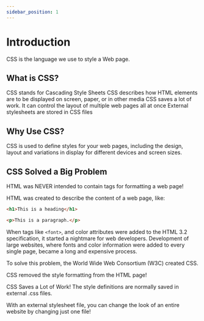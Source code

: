 ```yaml
---
sidebar_position: 1
---
```


# Introduction

CSS is the language we use to style a Web page.

## What is CSS?

CSS stands for Cascading Style Sheets
CSS describes how HTML elements are to be displayed on screen, paper, or in other media
CSS saves a lot of work. It can control the layout of multiple web pages all at once
External stylesheets are stored in CSS files

## Why Use CSS?

CSS is used to define styles for your web pages, including the design, layout and variations in display for different devices and screen sizes.

## CSS Solved a Big Problem

HTML was NEVER intended to contain tags for formatting a web page!

HTML was created to describe the content of a web page, like:

```html
<h1>This is a heading</h1>

<p>This is a paragraph.</p>
```

When tags like `<font>`, and color attributes were added to the HTML 3.2 specification, it started a nightmare for web developers. Development of large websites, where fonts and color information were added to every single page, became a long and expensive process.

To solve this problem, the World Wide Web Consortium (W3C) created CSS.

CSS removed the style formatting from the HTML page!

CSS Saves a Lot of Work!
The style definitions are normally saved in external .css files.

With an external stylesheet file, you can change the look of an entire website by changing just one file!
